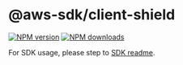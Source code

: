 # @aws-sdk/client-shield

[![NPM version](https://img.shields.io/npm/v/@aws-sdk/client-shield/beta.svg)](https://www.npmjs.com/package/@aws-sdk/client-shield)
[![NPM downloads](https://img.shields.io/npm/dm/@aws-sdk/client-shield.svg)](https://www.npmjs.com/package/@aws-sdk/client-shield)

For SDK usage, please step to [SDK readme](https://github.com/aws/aws-sdk-js-v3).
